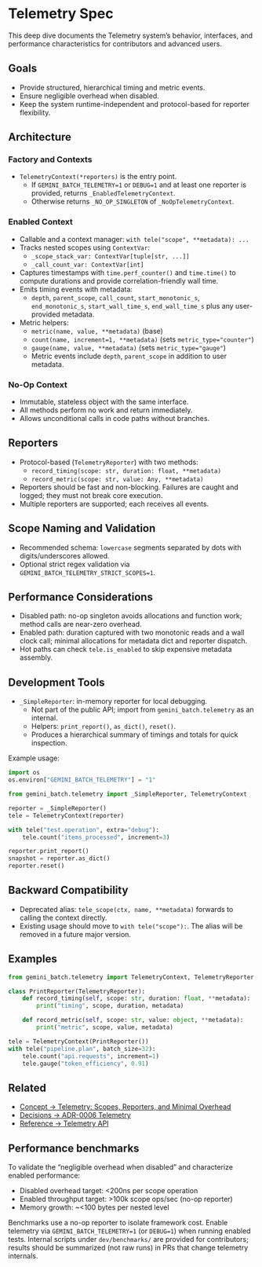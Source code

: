# Telemetry Spec

This deep dive documents the Telemetry system’s behavior, interfaces, and performance characteristics for contributors and advanced users.

## Goals

- Provide structured, hierarchical timing and metric events.
- Ensure negligible overhead when disabled.
- Keep the system runtime-independent and protocol-based for reporter flexibility.

## Architecture

### Factory and Contexts

- `TelemetryContext(*reporters)` is the entry point.
  - If `GEMINI_BATCH_TELEMETRY=1` or `DEBUG=1` and at least one reporter is provided, returns `_EnabledTelemetryContext`.
  - Otherwise returns `_NO_OP_SINGLETON` of `_NoOpTelemetryContext`.

### Enabled Context

- Callable and a context manager: `with tele("scope", **metadata): ...`
- Tracks nested scopes using `ContextVar`:
  - `_scope_stack_var: ContextVar[tuple[str, ...]]`
  - `_call_count_var: ContextVar[int]`
- Captures timestamps with `time.perf_counter()` and `time.time()` to compute durations and provide correlation-friendly wall time.
- Emits timing events with metadata:
  - `depth`, `parent_scope`, `call_count`, `start_monotonic_s`, `end_monotonic_s`, `start_wall_time_s`, `end_wall_time_s` plus any user-provided metadata.
- Metric helpers:
  - `metric(name, value, **metadata)` (base)
  - `count(name, increment=1, **metadata)` (sets `metric_type="counter"`)
  - `gauge(name, value, **metadata)` (sets `metric_type="gauge"`)
  - Metric events include `depth`, `parent_scope` in addition to user metadata.

### No-Op Context

- Immutable, stateless object with the same interface.
- All methods perform no work and return immediately.
- Allows unconditional calls in code paths without branches.

## Reporters

- Protocol-based (`TelemetryReporter`) with two methods:
  - `record_timing(scope: str, duration: float, **metadata)`
  - `record_metric(scope: str, value: Any, **metadata)`
- Reporters should be fast and non-blocking. Failures are caught and logged; they must not break core execution.
- Multiple reporters are supported; each receives all events.

## Scope Naming and Validation

- Recommended schema: `lowercase` segments separated by dots with digits/underscores allowed.
- Optional strict regex validation via `GEMINI_BATCH_TELEMETRY_STRICT_SCOPES=1`.

## Performance Considerations

- Disabled path: no-op singleton avoids allocations and function work; method calls are near-zero overhead.
- Enabled path: duration captured with two monotonic reads and a wall clock call; minimal allocations for metadata dict and reporter dispatch.
- Hot paths can check `tele.is_enabled` to skip expensive metadata assembly.

## Development Tools

- `_SimpleReporter`: in-memory reporter for local debugging.
  - Not part of the public API; import from `gemini_batch.telemetry` as an internal.
  - Helpers: `print_report()`, `as_dict()`, `reset()`.
  - Produces a hierarchical summary of timings and totals for quick inspection.

Example usage:

```python
import os
os.environ["GEMINI_BATCH_TELEMETRY"] = "1"

from gemini_batch.telemetry import _SimpleReporter, TelemetryContext

reporter = _SimpleReporter()
tele = TelemetryContext(reporter)

with tele("test.operation", extra="debug"):
    tele.count("items_processed", increment=3)

reporter.print_report()
snapshot = reporter.as_dict()
reporter.reset()
```

## Backward Compatibility

- Deprecated alias: `tele_scope(ctx, name, **metadata)` forwards to calling the context directly.
- Existing usage should move to `with tele("scope"):`. The alias will be removed in a future major version.

## Examples

```python
from gemini_batch.telemetry import TelemetryContext, TelemetryReporter

class PrintReporter(TelemetryReporter):
    def record_timing(self, scope: str, duration: float, **metadata):
        print("timing", scope, duration, metadata)

    def record_metric(self, scope: str, value: object, **metadata):
        print("metric", scope, value, metadata)

tele = TelemetryContext(PrintReporter())
with tele("pipeline.plan", batch_size=32):
    tele.count("api.requests", increment=1)
    tele.gauge("token_efficiency", 0.91)
```

## Related

- [Concept → Telemetry: Scopes, Reporters, and Minimal Overhead](../concepts/telemetry.md)
- [Decisions → ADR-0006 Telemetry](../decisions/ADR-0006-telemetry.md)
- [Reference → Telemetry API](../../reference/api/telemetry.md)

## Performance benchmarks

To validate the “negligible overhead when disabled” and characterize enabled performance:

- Disabled overhead target: <200ns per scope operation
- Enabled throughput target: >100k scope ops/sec (no-op reporter)
- Memory growth: ~<100 bytes per nested level

Benchmarks use a no-op reporter to isolate framework cost. Enable telemetry via `GEMINI_BATCH_TELEMETRY=1` (or `DEBUG=1`) when running enabled tests. Internal scripts under `dev/benchmarks/` are provided for contributors; results should be summarized (not raw runs) in PRs that change telemetry internals.
